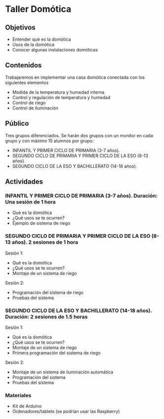 # Taller Domótica

## Objetivos

* Entender qué es la domótica
* Usos de la domótica
* Conocer algunas instalaciones domóticas

## Contenidos

Trabajaremos en implementar una casa domótica conectada con los siguientes elementos

* Medida de la temperatura y humedad interna
* Control y regulación de temperatura y humedad
* Control de riego
* Control de iluminación

## Público

Tres grupos diferenciados. Se harán dos grupos con un monitor en cada grupo y con
máximo 15 alumnos por grupo:
- INFANTIL Y PRIMER CICLO DE PRIMARIA (3-7 años).
- SEGUNDO CICLO DE PRIMARIA Y PRIMER CICLO DE LA ESO (8-13 años).
- SEGUNDO CICLO DE LA ESO Y BACHILLERATO (14-18 años).


## Actividades


### INFANTIL Y PRIMER CICLO DE PRIMARIA (3-7 años). Duración: Una sesión de 1 hora

* Qué es la domótica
* ¿Qué usos se te ocurren?
* Ejemplo de sistema de riego



### SEGUNDO CICLO DE PRIMARIA Y PRIMER CICLO DE LA ESO (8-13 años). 2 sesiones de 1 hora

Sesión 1:
* Qué es la domótica
* ¿Qué usos se te ocurren?
* Montaje de un sistema de riego

Sesión 2:
* Programación del sistema de riego
* Pruebas del sistema

### SEGUNDO CICLO DE LA ESO Y BACHILLERATO (14-18 años). Duración: 2 sesiones de 1.5 horas

Sesión 1:
* Qué es la domótica
* ¿Qué usos se te ocurren?
* Montaje de un sistema de riego
* Primera programación del sistema de riego

Sesión 2:
* Montaje de un sistema de iluminación automática
* Programación del sistema
* Pruebas del sistema 



### Materiales

* Kit de Arduino
* Ordenadores/tablets (se podrían usar las Raspberry)
